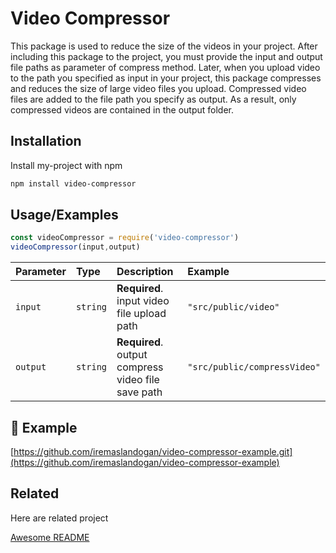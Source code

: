 
# Video Compressor

This package is used to reduce the size of the videos in your project. After including this package to the project, you must provide the input and output file paths as parameter of compress method. Later, when you upload video to the path you specified as input in your project, this package compresses and reduces the size of large video files you upload. Compressed video files are added to the file path you specify as output. As a result, only compressed videos are contained in the output folder. 
## Installation

Install my-project with npm

```bash
npm install video-compressor
```
    
## Usage/Examples

```javascript
const videoCompressor = require('video-compressor')
videoCompressor(input,output)

```




| Parameter | Type     | Description                       | Example    |
| :-------- | :------- | :-------------------------------- | :------- |
| `input`      | `string` | **Required**. input video file upload path | `"src/public/video"` |
| `output`      | `string` | **Required**. output compress video file save path | `"src/public/compressVideo"` |



## 🚀 Example
[https://github.com/iremaslandogan/video-compressor-example.git](https://github.com/iremaslandogan/video-compressor-example)


## Related

Here are related project

[Awesome README](https://github.com/dmcardoso/video-compressing)


